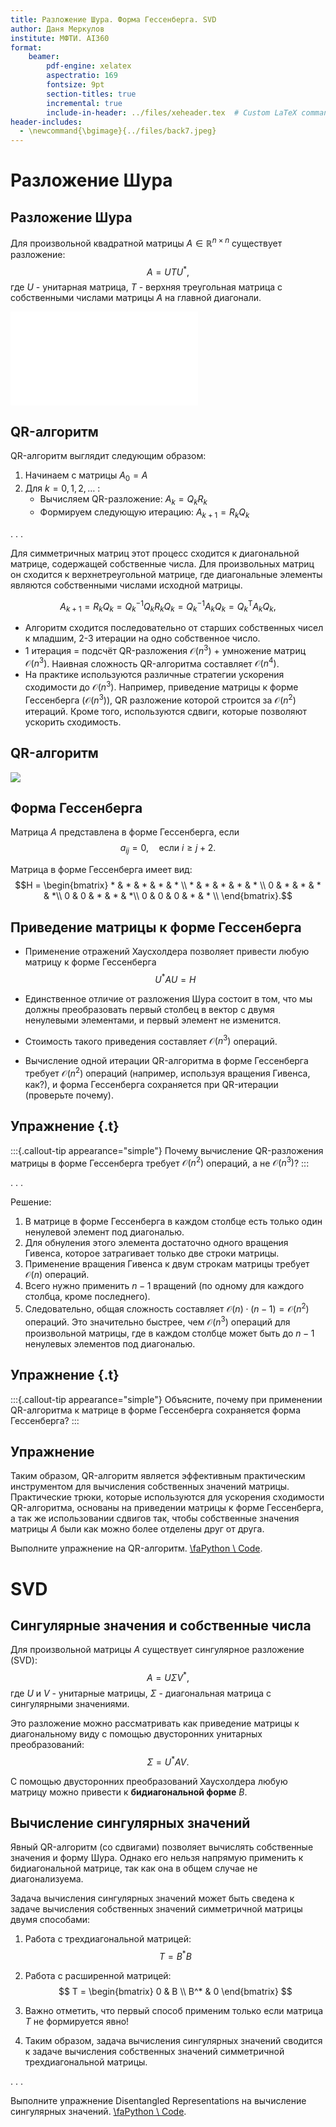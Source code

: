 ```yaml
---
title: Разложение Шура. Форма Гессенберга. SVD
author: Даня Меркулов
institute: МФТИ. AI360
format: 
    beamer:
        pdf-engine: xelatex
        aspectratio: 169
        fontsize: 9pt
        section-titles: true
        incremental: true
        include-in-header: ../files/xeheader.tex  # Custom LaTeX commands and preamble
header-includes:
  - \newcommand{\bgimage}{../files/back7.jpeg}
---
```


# Разложение Шура

## Разложение Шура

Для произвольной квадратной матрицы $A \in \mathbb{R}^{n \times n}$ существует разложение:
$$
A = U T U^*,
$$
где $U$ - унитарная матрица, $T$ - верхняя треугольная матрица c собственными числами матрицы $A$ на главной диагонали.

![Разложение Шура матрицы A](Schur.pdf)

## QR-алгоритм

QR-алгоритм выглядит следующим образом:

1. Начинаем с матрицы $A_0 = A$
2. Для $k = 0, 1, 2, \ldots$ :
   - Вычисляем QR-разложение: $A_k = Q_kR_k$
   - Формируем следующую итерацию: $A_{k+1} = R_kQ_k$

. . .

Для симметричных матриц этот процесс сходится к диагональной матрице, содержащей собственные числа. Для произвольных матриц он сходится к верхнетреугольной матрице, где диагональные элементы являются собственными числами исходной матрицы.

$$
A_{k+1}=R_{k}Q_{k}=Q_{k}^{-1}Q_{k}R_{k}Q_{k}=Q_{k}^{-1}A_{k}Q_{k}=Q_{k}^{\mathsf {T}}A_{k}Q_{k},
$$

* Алгоритм сходится последовательно от старших собственных чисел к младшим, 2-3 итерации на одно собственное число.
* 1 итерация = подсчёт QR-разложения $\mathcal{O}(n^3)$ + умножение матриц $\mathcal{O}(n^3)$. Наивная сложность QR-алгоритма составляет $\mathcal{O}(n^4)$.
* На практике используются различные стратегии ускорения сходимости до $\mathcal{O}(n^3)$. Например, приведение матрицы к форме Гессенберга ($\mathcal{O}(n^3)$), QR разложение которой строится за $\mathcal{O}(n^2)$ итераций. Кроме того, используются сдвиги, которые позволяют ускорить сходимость.



## QR-алгоритм

[![](qr_alg.png)](https://fmin.xyz/docs/visualizations/qr_algorithm.mp4)

## Форма Гессенберга

Матрица $A$ представлена в форме Гессенберга, если
$$
a_{ij} = 0, \quad \mbox{если } i \geq j+2.
$$

Матрица в форме Гессенберга имеет вид:
$$H = \begin{bmatrix} * & * & * & * & * \\ * & * & * & * & * \\ 0 & * & * & * & *\\ 0 & 0 & * & * & *\\ 0 & 0 & 0 & * & * \\ \end{bmatrix}.$$

## Приведение матрицы к форме Гессенберга

* Применение отражений Хаусхолдера позволяет привести любую матрицу к форме Гессенберга
    $$
    U^* A U = H
    $$

* Единственное отличие от разложения Шура состоит в том, что мы должны преобразовать первый столбец в вектор с двумя ненулевыми элементами, и первый элемент не изменится.
* Стоимость такого приведения составляет $\mathcal{O}(n^3)$ операций.
* Вычисление одной итерации QR-алгоритма в форме Гессенберга требует $\mathcal{O}(n^2)$ операций (например, используя вращения Гивенса, как?), и форма Гессенберга сохраняется при QR-итерации (проверьте почему).

## Упражнение {.t}

:::{.callout-tip appearance="simple"}
Почему вычисление QR-разложения матрицы в форме Гессенберга требует $\mathcal{O}(n^2)$ операций, а не $\mathcal{O}(n^3)$?
:::

. . .

Решение:

1. В матрице в форме Гессенберга в каждом столбце есть только один ненулевой элемент под диагональю.
2. Для обнуления этого элемента достаточно одного вращения Гивенса, которое затрагивает только две строки матрицы.
3. Применение вращения Гивенса к двум строкам матрицы требует $\mathcal{O}(n)$ операций.
4. Всего нужно применить $n-1$ вращений (по одному для каждого столбца, кроме последнего).
5. Следовательно, общая сложность составляет $\mathcal{O}(n) \cdot (n-1) = \mathcal{O}(n^2)$ операций. Это значительно быстрее, чем $\mathcal{O}(n^3)$ операций для произвольной матрицы, где в каждом столбце может быть до $n-1$ ненулевых элементов под диагональю.

## Упражнение {.t}

:::{.callout-tip appearance="simple"}
Объясните, почему при применении QR-алгоритма к матрице в форме Гессенберга сохраняется форма Гессенберга?
:::

## Упражнение

Таким образом, QR-алгоритм является эффективным практическим инструментом для вычисления собственных значений матрицы. Практические трюки, которые используются для ускорения сходимости QR-алгоритма, основаны на приведении матрицы к форме Гессенберга, а так же использовании сдвигов так, чтобы собственные значения матрицы $A$ были как можно более отделены друг от друга.

Выполните упражнение на QR-алгоритм. [ \faPython \ Code](https://colab.research.google.com/github/MerkulovDaniil/nla360/blob/main/files/qr_alg_exercise.ipynb).

# SVD

## Сингулярные значения и собственные числа

Для произвольной матрицы $A$ существует сингулярное разложение (SVD):
$$
A = U \Sigma V^*,
$$
где $U$ и $V$ - унитарные матрицы, $\Sigma$ - диагональная матрица с сингулярными значениями.

Это разложение можно рассматривать как приведение матрицы к диагональному виду с помощью двусторонних унитарных преобразований:
$$
\Sigma = U^* A V.
$$

С помощью двусторонних преобразований Хаусхолдера любую матрицу можно привести к **бидиагональной форме** $B$.

## Вычисление сингулярных значений

Явный QR-алгоритм (со сдвигами) позволяет вычислять собственные значения и форму Шура. Однако его нельзя напрямую применить к бидиагональной матрице, так как она в общем случае не диагонализуема.

Задача вычисления сингулярных значений может быть сведена к задаче вычисления собственных значений симметричной матрицы двумя способами:

1. Работа с трехдиагональной матрицей:
    $$
    T = B^* B
    $$

2. Работа с расширенной матрицей:
    $$
    T = \begin{bmatrix} 0 & B \\ B^* & 0 \end{bmatrix}
    $$

3. Важно отметить, что первый способ применим только если матрица $T$ не формируется явно!
4. Таким образом, задача вычисления сингулярных значений сводится к задаче вычисления собственных значений симметричной трехдиагональной матрицы.

. . .

Выполните упражнение Disentangled Representations на вычисление сингулярных значений. [ \faPython \ Code](https://colab.research.google.com/github/oseledets/nla2022/blob/main/hw1/HW_1_NLA.ipynb#scrollTo=TUjhy74UGd82&line=1&uniqifier=1).